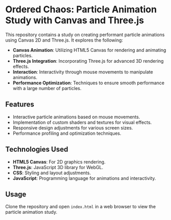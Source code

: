 # Ordered Chaos: Particle Animation Study with Canvas and Three.js

This repository contains a study on creating performant particle animations using Canvas 2D and Three.js. It explores the following:

- **Canvas Animation**: Utilizing HTML5 Canvas for rendering and animating particles.
- **Three.js Integration**: Incorporating Three.js for advanced 3D rendering effects.
- **Interaction**: Interactivity through mouse movements to manipulate animations.
- **Performance Optimization**: Techniques to ensure smooth performance with a large number of particles.

## Features

- Interactive particle animations based on mouse movements.
- Implementation of custom shaders and textures for visual effects.
- Responsive design adjustments for various screen sizes.
- Performance profiling and optimization techniques.

## Technologies Used

- **HTML5 Canvas**: For 2D graphics rendering.
- **Three.js**: JavaScript 3D library for WebGL.
- **CSS**: Styling and layout adjustments.
- **JavaScript**: Programming language for animations and interactivity.

## Usage

Clone the repository and open `index.html` in a web browser to view the particle animation study.